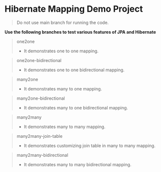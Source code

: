# Hibernate Mapping Demo Project
>Do not use main branch for running the code.

**Use the following branches to test various features of JPA and Hibernate**

> one2one
>- It demonstrates one to one mapping.

> one2one-bidirectional
>- It demonstrates one to one bidirectional mapping.

> many2one
>- It demonstrates many to one mapping.

> many2one-bidirectional
>- It demonstrates many to one bidirectional mapping.

> many2many
>- It demonstrates many to many mapping.

> many2many-join-table
>- It demonstrates customizing join table in many to many mapping.

> many2many-bidirectional
>- It demonstrates many to many bidirectional mapping.



